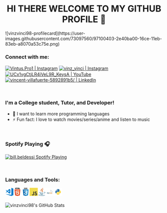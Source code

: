 <h1 align="center">HI THERE WELCOME TO MY GITHUB PROFILE 👋</h1>
![vinzvinci98-profilecard](https://user-images.githubusercontent.com/73097560/97100403-2e40ba00-16ce-11eb-83eb-a8070a53c75e.png)


### Connect with me:
[<img align="center" alt="Vintus.Pro1 | Instagram" width="22px" src="https://cdn.jsdelivr.net/npm/simple-icons@v3/icons/facebook.svg" />][facebook]
[<img align="center" alt="vinz_vinci | Instagram" width="22px" src="https://cdn.jsdelivr.net/npm/simple-icons@v3/icons/instagram.svg" />][instagram]
[<img align="center" alt="UCx1vgCtjLR4iVeL9R_KeysA | YouTube" width="22px" src="https://cdn.jsdelivr.net/npm/simple-icons@v3/icons/youtube.svg" />][youtube]
[<img align="center" alt="vincent-villafuerte-5892891b5/ | LinkedIn" width="22px" src="https://cdn.jsdelivr.net/npm/simple-icons@v3/icons/linkedin.svg" />][linkedin]

<br />

### I'm a College student, Tutor, and Developer!
- 🌱 I want to learn more programming languages
- ⚡ Fun fact: I love to watch movies/series/anime and listen to music

<br />

### Spotify Playing 🎧
[<img src="https://now-playing-codestackr.vercel.app/api/spotify-playing" alt="bill.beldessi Spotify Playing" width="350" />](https://open.spotify.com/user/bill.beldessi)

<br />

### Languages and Tools:
<img align="left" alt="Visual Studio Code" width="26px" src="https://raw.githubusercontent.com/github/explore/80688e429a7d4ef2fca1e82350fe8e3517d3494d/topics/visual-studio-code/visual-studio-code.png" />
<img align="left" alt="HTML5" width="26px" src="https://raw.githubusercontent.com/github/explore/80688e429a7d4ef2fca1e82350fe8e3517d3494d/topics/html/html.png" />
<img align="left" alt="CSS3" width="26px" src="https://raw.githubusercontent.com/github/explore/80688e429a7d4ef2fca1e82350fe8e3517d3494d/topics/css/css.png" />
<img align="left" alt="JavaScript" width="26px" src="https://raw.githubusercontent.com/github/explore/80688e429a7d4ef2fca1e82350fe8e3517d3494d/topics/javascript/javascript.png" />
<img align="left" alt="Java" width="26px" src="https://raw.githubusercontent.com/github/explore/80688e429a7d4ef2fca1e82350fe8e3517d3494d/topics/java/java.png" />
<img align="left" alt="MySQL" width="26px" src="https://raw.githubusercontent.com/github/explore/80688e429a7d4ef2fca1e82350fe8e3517d3494d/topics/mysql/mysql.png" />
<img align="left" alt="Python" width="26px" src="https://raw.githubusercontent.com/github/explore/80688e429a7d4ef2fca1e82350fe8e3517d3494d/topics/python/python.png" />

<br />

##
<img align="left" alt="vinzvinci98's GitHub Stats" src="https://github-readme-stats.codestackr.vercel.app/api?username=vinzvinci98&show_icons=true&hide_border=true&hide=contribs" />

[facebook]: https://web.facebook.com/Vintus.Pro1/
[youtube]: https://www.youtube.com/channel/UCx1vgCtjLR4iVeL9R_KeysA
[instagram]: https://instagram.com/vinz_vinci
[linkedin]: https://www.linkedin.com/in/vincent-villafuerte-5892891b5/
